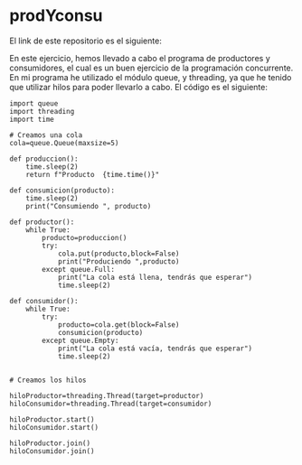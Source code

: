 # prodYconsu

El link de este repositorio es el siguiente:

En este ejercicio, hemos llevado a cabo el programa de productores y consumidores, el cual es un buen ejercicio de la programación concurrente. En mi programa he utilizado el módulo queue, y threading, ya que he tenido que utilizar hilos para poder llevarlo a cabo. El código es el siguiente:

```
import queue
import threading
import time

# Creamos una cola
cola=queue.Queue(maxsize=5)

def produccion():
    time.sleep(2)
    return f"Producto  {time.time()}"

def consumicion(producto):
    time.sleep(2)
    print("Consumiendo ", producto)

def productor():
    while True:
        producto=produccion()
        try:
            cola.put(producto,block=False)
            print("Produciendo ",producto)
        except queue.Full:
            print("La cola está llena, tendrás que esperar")
            time.sleep(2)

def consumidor():
    while True:
        try:
            producto=cola.get(block=False)
            consumicion(producto)
        except queue.Empty:
            print("La cola está vacía, tendrás que esperar")
            time.sleep(2)


# Creamos los hilos

hiloProductor=threading.Thread(target=productor)
hiloConsumidor=threading.Thread(target=consumidor)

hiloProductor.start()
hiloConsumidor.start()

hiloProductor.join()
hiloConsumidor.join()
```

